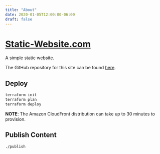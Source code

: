 ```yaml
---
title: "About"
date: 2020-01-05T12:00:00-06:00
draft: false
---
```


# [Static-Website.com](https://static-website.com)

A simple static website.

The GitHub repository for this site can be found [here](https://github.com/nickolashkraus/static-website-com).

## Deploy

```bash
terraform init
terraform plan
terraform deploy
```

**NOTE**: The Amazon CloudFront distribution can take up to 30 minutes to provision.

## Publish Content

```bash
./publish
```
